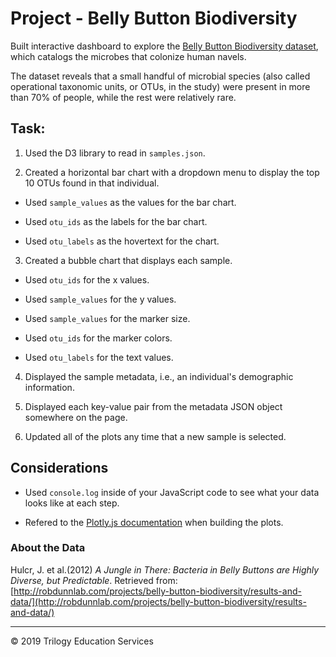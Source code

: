 # Project - Belly Button Biodiversity

Built interactive dashboard to explore the [Belly Button Biodiversity dataset](http://robdunnlab.com/projects/belly-button-biodiversity/), which catalogs the microbes that colonize human navels.

The dataset reveals that a small handful of microbial species (also called operational taxonomic units, or OTUs, in the study) were present in more than 70% of people, while the rest were relatively rare.

## Task:

1. Used the D3 library to read in `samples.json`.

2. Created a horizontal bar chart with a dropdown menu to display the top 10 OTUs found in that individual.

* Used `sample_values` as the values for the bar chart.

* Used `otu_ids` as the labels for the bar chart.

* Used `otu_labels` as the hovertext for the chart.


3. Created a bubble chart that displays each sample.

* Used `otu_ids` for the x values.

* Used `sample_values` for the y values.

* Used `sample_values` for the marker size.

* Used `otu_ids` for the marker colors.

* Used `otu_labels` for the text values.

4. Displayed the sample metadata, i.e., an individual's demographic information.

5. Displayed each key-value pair from the metadata JSON object somewhere on the page.

6. Updated all of the plots any time that a new sample is selected.


## Considerations

* Used `console.log` inside of your JavaScript code to see what your data looks like at each step.

* Refered to the [Plotly.js documentation](https://plot.ly/javascript/) when building the plots.

### About the Data

Hulcr, J. et al.(2012) _A Jungle in There: Bacteria in Belly Buttons are Highly Diverse, but Predictable_. Retrieved from: [http://robdunnlab.com/projects/belly-button-biodiversity/results-and-data/](http://robdunnlab.com/projects/belly-button-biodiversity/results-and-data/)

- - -

© 2019 Trilogy Education Services
